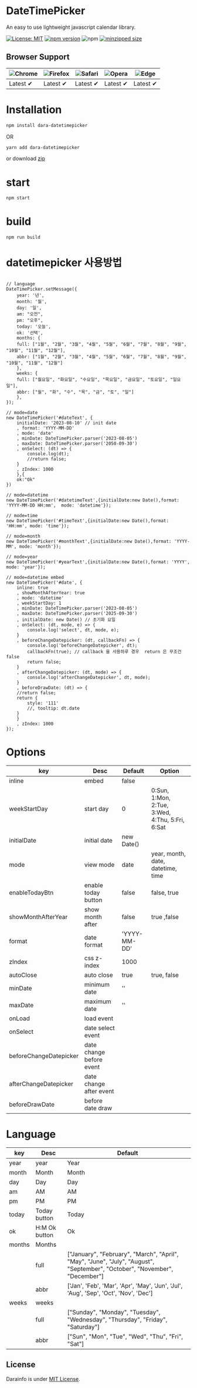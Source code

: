 # DateTimePicker

An easy to use lightweight javascript calendar library.


[![License: MIT](https://img.shields.io/badge/license-MIT-blue.svg)](https://github.com/darainfo/dara-datetimepicker/blob/main/LICENSE)
[![npm version](https://badge.fury.io/js/dara-datetimepicker.svg)](https://img.shields.io/npm/v/dara-datetimepicker)
![npm](https://img.shields.io/npm/dt/dara-datetimepicker)
[![minzipped size](https://img.shields.io/bundlephobia/minzip/dara-datetimepicker)](https://bundlephobia.com/package/dara-datetimepicker)


## Browser Support

| ![Chrome](https://raw.github.com/alrra/browser-logos/master/src/chrome/chrome_48x48.png) | ![Firefox](https://raw.github.com/alrra/browser-logos/master/src/firefox/firefox_48x48.png) | ![Safari](https://raw.github.com/alrra/browser-logos/master/src/safari/safari_48x48.png) | ![Opera](https://raw.github.com/alrra/browser-logos/master/src/opera/opera_48x48.png) | ![Edge](https://raw.github.com/alrra/browser-logos/master/src/edge/edge_48x48.png) |
| ---------------------------------------------------------------------------------------- | ------------------------------------------------------------------------------------------- | ---------------------------------------------------------------------------------------- | ------------------------------------------------------------------------------------- | ---------------------------------------------------------------------------------- |
| Latest ✔                                                                                 | Latest ✔                                                                                    | Latest ✔                                                                                 | Latest ✔                                                                              | Latest ✔                                                                           |

# Installation

```bash
npm install dara-datetimepicker
```

OR

```bash
yarn add dara-datetimepicker
```

or download [zip](https://github.com/darainfo/dara-datetimepicker/releases)

# start

```bash
npm start
```

# build

```bash
npm run build

```

# datetimepicker 사용방법

```

// language
DateTimePicker.setMessage({
    year: '년',
    month: '월',
    day: '일',
    am: "오전",
    pm: "오후",
    today: '오늘',
    ok: '선택',
    months: {
    full: ["1월", "2월", "3월", "4월", "5월", "6월", "7월", "8월", "9월", "10월", "11월", "12월"],
    abbr: ["1월", "2월", "3월", "4월", "5월", "6월", "7월", "8월", "9월", "10월", "11월", "12월"]
    },
    weeks: {
    full: ["월요일", "화요일", "수요일", "목요일", "금요일", "토요일", "일요일"],
    abbr: ["월", "화", "수", "목", "금", "토", "일"]
    },
});

// mode=date
new DateTimePicker('#dateText', {
    initialDate: '2023-08-10' // init date
    , format: 'YYYY-MM-DD'
    , mode: 'date'
    , minDate: DateTimePicker.parser('2023-08-05')
    , maxDate: DateTimePicker.parser('2050-09-30')
    , onSelect: (dt) => {
        console.log(dt);
        //return false;
    }
    , zIndex: 1000
    },{
    ok:"Ok"
})

// mode=datetime
new DateTimePicker('#datetimeText',{initialDate:new Date(),format: 'YYYY-MM-DD HH:mm',  mode: 'datetime'});

// mode=time
new DateTimePicker('#timeText',{initialDate:new Date(),format: 'HH:mm', mode: 'time'});

// mode=month
new DateTimePicker('#monthText',{initialDate:new Date(),format: 'YYYY-MM', mode: 'month'});

// mode=year
new DateTimePicker('#yearText',{initialDate:new Date(),format: 'YYYY', mode: 'year'});

// mode=datetime embed
new DateTimePicker('#date', {
    inline: true
    , showMonthAfterYear: true
    , mode: 'datetime'
    , weekStartDay: 1
    , minDate: DateTimePicker.parser('2023-08-05')
    , maxDate: DateTimePicker.parser('2025-09-30')
    , initialDate: new Date() // 초기화 요일
    , onSelect: (dt, mode, e) => {
        console.log('select', dt, mode, e);
    }
    , beforeChangeDatepicker: (dt, callbackFn) => { 
        console.log('beforeChangeDatepicker', dt);
        callbackFn(true); // callback 을 사용하루 경우  return 은 무조건 false
        return false;
    }
    , afterChangeDatepicker: (dt, mode) => {
        console.log('afterChangeDatepicker', dt, mode);
    }
    , beforeDrawDate: (dt) => {
    //return false; 
    return {
        style: '111'
        //, tooltip: dt.date
    }
    }
    , zIndex: 1000
});

```

# Options

| key         | Desc              | Default      | Option                            |
| ----------- | ----------------- | ------------ | --------------------------------- |
| inline     | embed             | false        |                                   |
| weekStartDay| start day        | 0            |  0:Sun, 1:Mon, 2:Tue, 3:Wed, 4:Thu, 5:Fri, 6:Sat |
| initialDate | initial date      | new Date()   |                                   |
| mode        | view mode         | date         | year, month, date, datetime, time |
| enableTodayBtn        | enable today button       | false         | false, true|
| showMonthAfterYear | show month after           | false | true ,false      |
| format      | date format       | 'YYYY-MM-DD' |                                   |
| zIndex      | css z-index       | 1000         |                                   |
| autoClose   | auto close        | true         | true, false                       |
| minDate     | minimum date      | ''           |                                   |
| maxDate     | maximum date      | ''           |                                   |
| onLoad      | load event   |              |                                   |
| onSelect    | date select event |              |                                   |
| beforeChangeDatepicker    | date change before event |              |                                   |
| afterChangeDatepicker    | date change after event |              |                                   |
| beforeDrawDate    | before date draw |              |                                   |

# Language

| key    | Desc          | Default                                                                                                                    |
| ------ | ------------- | -------------------------------------------------------------------------------------------------------------------------- |
| year   | year          | Year                                                                                                                       |
| month  | Month         | Month                                                                                                                      |
| day    | Day           | Day                                                                                                                        |
| am     | AM            | AM                                                                                                                         |
| pm     | PM            | PM                                                                                                                         |
| today  | Today button  | Today                                                                                                                      |
| ok     | H:M Ok button | Ok                                                                                                                         |
| months | Months        |                                                                                                                            |
|        | full          | ["January", "February", "March", "April", "May", "June", "July", "August", "September", "October", "November", "December"] |
|        | abbr          | ['Jan', 'Feb', 'Mar', 'Apr', 'May', 'Jun', 'Jul', 'Aug', 'Sep', 'Oct', 'Nov', 'Dec']                                       |
| weeks  | weeks         |                                                                                                                            |
|        | full          | ["Sunday", "Monday", "Tuesday", "Wednesday", "Thursday", "Friday", "Saturday"]                                             |
|        | abbr          | ["Sun", "Mon", "Tue", "Wed", "Thu", "Fri", "Sat"]                                                                          |


## License
Darainfo is under [MIT License](./LICENSE).